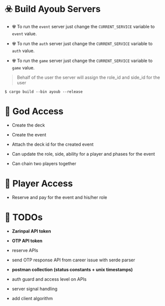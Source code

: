 # ☣️ Build Ayoub Servers

* ☢️ To run the `event` server just change the `CURRENT_SERVICE` variable to `event` value.

* ☢️ To run the `auth` server just change the `CURRENT_SERVICE` variable to `auth` value.

* ☢️ To run the `game` server just change the `CURRENT_SERVICE` variable to `game` value.

> Behalf of the user the server will assign the role_id and side_id for the user

```console
$ cargo build --bin ayoub --release
```

# 🧿 God Access

* Create the deck

* Create the event

* Attach the deck id for the created event

* Can update the role, side, ability for a player and phases for the event

* Can chain two players together

# 🎎 Player Access

* Reserve and pay for the event and his/her role

# 📌 TODOs

* **Zarinpal API token**

* **OTP API token**

* reserve APIs

* send OTP response API from career issue with serde parser 

* **postman collection (status constants + unix timestamps)** 

* auth guard and access level on APIs

* server signal handling 

* add client algorithm

